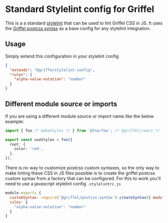 # Standard Stylelint config for Griffel

This is a a standard [stylelint](https://stylelint.io/) that can be used to lint Griffel CSS in JS.
It uses the [Griffel postcss syntax](https://github.com/microsoft/griffel/tree/main/packages/postcss-syntax) as
a base config for any stylelint integration.

## Usage

Simply extend this configuration in your stylelint config

```json
{
  "extends": "@griffe/stylelint-config",
  "rules": {
    "alpha-value-notation": "number"
  }
}
```

## Different module source or imports

If you are using a different module source or import name like the below example:

```ts
import { foo /* makeStyles */ } from '@foo/foo'; /* @griffel/react */

export const useStyles = foo({
  root: {
    color: 'red',
  },
});
```

There is no way to customize postcss custom syntaxes, so the only way to make linting these CSS in JS files
possible is to create the griffel postcss custom syntax from a factory that can be configured. For this to work
you'll need to use a javascript stylelint config `.stylelintrc.js`

```js
module.exports {
  customSyntax: require('@griffel/postcss-syntax').createSyntax({ modules: [{ moduleSource: '@foo/foo', importName: 'foo' }] }),
  rules: {
    "alpha-value-notation": "number"
  }
}
```
